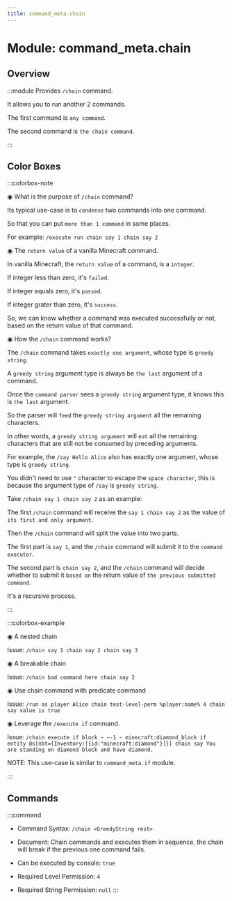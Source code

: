 ```yaml
---
title: command_meta.chain
---
```



# Module: command_meta.chain

## Overview
:::module
  Provides `/chain` command.
  
  It allows you to run another 2 commands.
  
  The first command is `any command`.
  
  The second command is `the chain command`.


:::
## Color Boxes

:::colorbox-note

  ◉ What is the purpose of `/chain` command?
  
  Its typical use-case is to `condense` two commands into one command.
  
  So that you can put `more than 1 command` in some places.
  
  For example: `/execute run chain say 1 chain say 2`
  
  
  
  ◉ The `return value` of a vanilla Minecraft command.
  
  In vanilla Minecraft, the `return value` of a command, is a `integer`.
  
  If integer less than zero, it's `failed`.
  
  If integer equals zero, it's `passed`.
  
  If integer grater than zero, it's `success`.
  
  
  
  So, we can know whether a command was executed successfully or not, based on the return value of that command.
  
  
  
  ◉ How the `/chain` command works?
  
  The `/chain` command takes `exactly one argument`, whose type is `greedy string`.
  
  A `greedy string` argument type is always be `the last` argument of a command.
  
  Once the `command parser` sees a `greedy string` argument type, it knows this is `the last` argument.
  
  So the parser will `feed` the `greedy string argument` all the remaining characters.
  
  In other words, a `greedy string argument` will `eat` all the remaining characters that are still not be consumed by preceding arguments.
  
  
  
  For example, the `/say Hello Alice` also has exactly one argument, whose type is `greedy string`.
  
  You didn't need to use `"` character to escape the `space character`, this is because the argument type of `/say` is `greedy string`.
  
  
  
  Take `/chain say 1 chain say 2` as an example:
  
  The first `/chain` command will receive the `say 1 chain say 2` as the value of `its first and only argument`.
  
  Then the `/chain` command will split the value into two parts.
  
  The first part is `say 1`, and the `/chain` command will submit it to the `command executor`.
  
  The second part is `chain say 2`, and the `/chain` command will decide whether to submit it `based on` the return value of `the previous submitted command`.
  
  It's a recursive process.


:::

:::colorbox-example

  ◉ A nested chain
  
  Issue: `/chain say 1 chain say 2 chain say 3`
  
  
  
  ◉ A breakable chain
  
  Issue: `/chain bad command here chain say 2`
  
  
  
  ◉ Use chain command with predicate command
  
  Issue: `/run as player Alice chain test-level-perm %player:name% 4 chain say value is true`
  
  
  
  ◉ Leverage the `/execute if` command.
  
  Issue: `/chain execute if block ~ ~-1 ~ minecraft:diamond_block if entity @s[nbt={Inventory:[{id:"minecraft:diamond"}]}] chain say You are standing on diamond block and have diamond.`
  
  NOTE: This use-case is similar to `command_meta.if` module.


:::

## Commands
:::command
- Command Syntax: `/chain <GreedyString rest>`
- Document:   Chain commands and executes them in sequence, the chain will break if the previous one command fails.


- Can be executed by console: `true`
- Required Level Permission: `4`
- Required String Permission: `null`
:::
